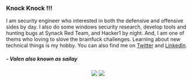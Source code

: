 ### Knock Knock !!!
<!-- 
Birth Name : Sai Wynn Myat 
-->
I am security engineer who interested in both the defensive and offensive sides by day. I also do some windows security research, develop tools and hunting bugs at Synack Red Team, and Hacker1 by night. And, I am one of thems who loving to slove the brainfuck challenges. Learning about new technical things is my hobby. 
You can also find me on [Twitter](https://twitter.com/404death) and [LinkedIn](https://www.linkedin.com/in/sailay1996/).

##### - Valen also known as sailay

<p align="center">
    <a href="https://twitter.com/404death"><img src="https://img.shields.io/twitter/follow/404death?style=for-the-badge&logo=twitter&logoColor=ffffff&labelColor=1a1a1a&color=802000"></a>
    <a href="https://github.com/sailay1996"><img src="https://img.shields.io/github/followers/sailay1996?style=for-the-badge&logo=github&logoColor=ffffff&labelColor=1a1a1a&color=802000"></a>
</p>


<!--
**sailay1996/sailay1996** is a ✨ _special_ ✨ repository because its `README.md` (this file) appears on your GitHub profile.

Here are some ideas to get you started:

- 🔭 I’m currently working on ...
- 🌱 I’m currently learning ...
- 👯 I’m looking to collaborate on ...
- 🤔 I’m looking for help with ...
- 💬 Ask me about ...
- 📫 How to reach me: ...
- 😄 Pronouns: ...
- ⚡ Fun fact: ...
-->
